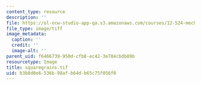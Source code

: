 ```yaml
---
content_type: resource
description: ''
file: https://ol-ocw-studio-app-qa.s3.amazonaws.com/courses/12-524-mechanical-properties-of-rocks-fall-2005/b3b8d0e6536b98afb64db65c75f056f0_squaregrains.tif
file_type: image/tiff
image_metadata:
  caption: ''
  credit: ''
  image-alt: ''
parent_uid: f6466739-950d-cfb8-ec42-3e784cbdb89b
resourcetype: Image
title: squaregrains.tif
uid: b3b8d0e6-536b-98af-b64d-b65c75f056f0
---
```

